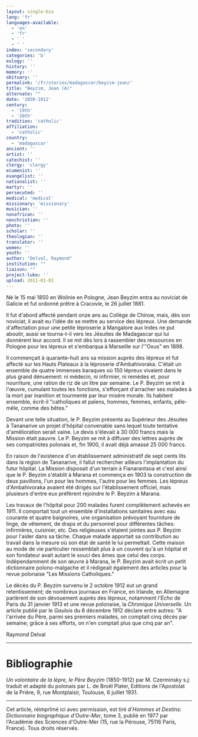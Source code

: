 ```yaml
---
layout: single-bio
lang: 'fr'
languages-available:
  - 'en'
  - 'fr'
  - ' '
  - ' '
index: 'secondary'
categories: 'b'
eulogy: ''
history: ''
memory: ''
obituary: ''
permalink: '/fr/stories/madagascar/beyzim-jean/'
title: "Beyzim, Jean (A)"
alternate: ""
date: '1850-1912'
century:
  - '19th'
  - '20th'
tradition: 'catholic'
affiliation:
  - 'catholic'
country:
  - 'madagascar'
ancient: ''
artist: ''
catechist: ''
clergy: 'clergy'
ecumenist: ''
evangelist: ''
nationalist: ''
martyr: ''
persecuted: ''
medical: 'medical'
missionary: 'missionary'
musician: ''
nonafrican: ''
nonchristian: ''
photo: ''
scholar: ''
theologian: ''
translator: ''
women: ''
youth: ''
author: "Delval, Raymond"
institution: ""
liaison: ""
project-luke: ''
upload: 2011-01-01
---
```




Né le 15 mai 1850 en Wolinie en Pologne, Jean Beyzim entra au noviciat de Galicie et fut ordonné prêtre à Cracovie, le 26 juillet 1881.

Il fut d'abord affecté pendant onze ans au Collège de Chirow, mais, dès son noviciat, il avait eu l'idée de se mettre au service des lépreux. Une demande d'affectation pour une petite léproserie à Mangalore aux Indes ne put aboutir, aussi se tourna-t-il vers les Jésuites de Madagascar qui lui donnèrent leur accord. Il se mit dès lors à rassembler des ressources en Pologne pour les lépreux et s'embarqua à Marseille sur l'"Oxus" en 1898.

Il commençait à quarante-huit ans sa mission auprès des lépreux et fut affecté sur les Hauts Plateaux à la léproserie d'Ambahivoraka. C'était un ensemble de quatre immenses baraques où 150 lépreux vivaient dans le plus grand dénuement: ni médecin, ni infirmier, ni remèdes et, pour nourriture, une ration de riz de un litre par semaine. Le P. Beyzim se mit à l'œuvre, cumulant toutes les fonctions, s'efforçant d'arracher ses malades à la mort par inanition et tourmenté par leur misère morale. Ils habitent ensemble, écrit-il "catholiques et païens, hommes, femmes, enfants, pêle-mêle, comme des bêtes."

Devant une telle situation, le P. Beyzim présenta au Supérieur des Jésuites à Tananarive un projet d'hôpital convenable sans lequel toute tentative d'amélioration serait vaine. Le devis s'élevait à 30 000 francs mais la Mission était pauvre. Le P. Beyzim se mit à diffuser des lettres auprès de ses compatriotes polonais et, fin 1900, il avait déjà amassé 25 000 francs.

En raison de l'existence d'un établissement administratif de sept cents lits dans la région de Tananarive, il fallut rechercher ailleurs l'implantation du futur hôpital. La Mission disposait d'un terrain à Fianarantsoa et c'est ainsi que le P. Beyzim s'établit à Marana et commença en 1903 la construction de deux pavillons, l'un pour les hommes, l'autre pour les femmes. Les lépreux d'Ambahivoraka avaient été dirigés sur l'établissement officiel, mais plusieurs d'entre eux préfèrent rejoindre le P. Beyzim à Marana.

Les travaux de l'hôpital pour 200 malades furent complètement achevés en 1911. Il comportait tout un ensemble d'installations sanitaires avec eau courante et quatre baignoires, une organisation prévoyant fourniture de linge, de vêtement, de draps et du personnel pour différentes tâches: infirmières, cuisinier, etc. Des religieuses s'étaient jointes aux P. Beyzim pour l'aider dans sa tâche. Chaque malade apportait sa contribution au travail dans la mesure où son état de santé le lui permettait. Cette maison au mode de vie particulier ressemblait plus à un couvent qu'à un hôpital et son fondateur avait autant le souci des âmes que celui des corps.
Indépendamment de son œuvre à Marana, le P. Beyzim avait écrit un petit dictionnaire polono-malgache et il rédigeait également des articles pour la revue polonaise "Les Missions Catholiques."

Le décès du P. Beyzim survenu le 2 octobre 1912 eut un grand retentissement; de nombreux journaux en France, en Irlande, en Allemagne parlèrent de son dévouement auprès des lépreux, notamment *l'Echo* de Paris du 31 janvier 1913 et une revue polonaise, la *Chronique Universelle*. Un article publié par le *Gaulois* du 8 décembre 1912 déclare entre autres: "A l'arrivée du Père, parmi ses premiers malades, on comptait cinq décès par semaine; grâce à ses efforts, on n'en comptait plus que cinq par an".

Raymond Delval

---

# Bibliographie

*Un volontaire de la lèpre, le Père Beyzim* (1850-1912) par M. Czerminsky s.j: traduit et adapté du polonais par L. de Broël Plater, Editions de l'Apostolat de la Prière, 9, rue Montplaisir, Toulouse, 6 juillet 1931.

---

Cet article, réimprîmé ici avec permission, est tiré d'*Hommes et Destins: Dictionnaire biographique d'Outre-Mer*, tome 3, publié en 1977 par l'Académie des Sciences d'Outre-Mer (15, rue la Pérouse, 75116 Paris, France). Tous droits réservés.

